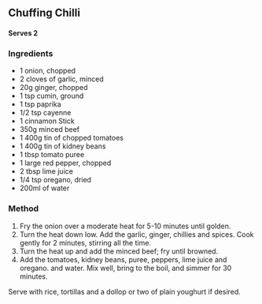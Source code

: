 ## Chuffing Chilli

#### Serves 2

### Ingredients
* 1 onion, chopped
* 2 cloves of garlic, minced
* 20g ginger, chopped
* 1 tsp cumin, ground
* 1 tsp paprika
* 1/2 tsp cayenne
* 1 cinnamon Stick
* 350g minced beef
* 1 400g tin of chopped tomatoes
* 1 400g tin of kidney beans
* 1 tbsp tomato puree
* 1 large red pepper, chopped
* 2 tbsp lime juice
* 1/4 tsp oregano, dried
* 200ml of water

### Method
1. Fry the onion over a moderate heat for 5-10 minutes until golden.
2. Turn the heat down low. Add the garlic, ginger, chillies and spices.
	Cook gently for 2 minutes, stirring all the time.
3. Turn the heat up and add the minced beef; fry until browned.
4. Add the tomatoes, kidney beans, puree, peppers, lime juice and oregano.
	and water. Mix well, bring to the boil, and simmer for 30 minutes.
	
Serve with rice, tortillas and a dollop or two of plain youghurt if desired.
